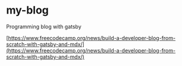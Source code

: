 # my-blog

Programming blog with gatsby

[https://www.freecodecamp.org/news/build-a-developer-blog-from-scratch-with-gatsby-and-mdx/](https://www.freecodecamp.org/news/build-a-developer-blog-from-scratch-with-gatsby-and-mdx/)